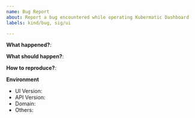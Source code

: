 ```yaml
---
name: Bug Report
about: Report a bug encountered while operating Kubermatic Dashboard
labels: kind/bug, sig/ui

---
```


**What happened?**:

**What should happen?**:

**How to reproduce?**:

**Environment**
- UI Version:
- API Version:
- Domain:
- Others:
